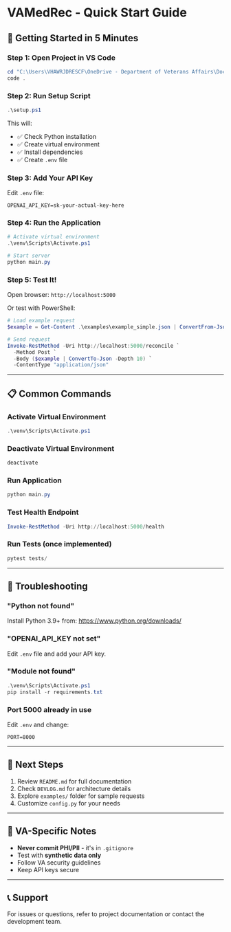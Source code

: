 # VAMedRec - Quick Start Guide

## 🚀 Getting Started in 5 Minutes

### Step 1: Open Project in VS Code
```powershell
cd "C:\Users\VHAWRJDRESCF\OneDrive - Department of Veterans Affairs\Documents\GitHub\med-reconciliation"
code .
```

### Step 2: Run Setup Script
```powershell
.\setup.ps1
```

This will:
- ✅ Check Python installation
- ✅ Create virtual environment
- ✅ Install dependencies
- ✅ Create `.env` file

### Step 3: Add Your API Key
Edit `.env` file:
```
OPENAI_API_KEY=sk-your-actual-key-here
```

### Step 4: Run the Application
```powershell
# Activate virtual environment
.\venv\Scripts\Activate.ps1

# Start server
python main.py
```

### Step 5: Test It!
Open browser: `http://localhost:5000`

Or test with PowerShell:
```powershell
# Load example request
$example = Get-Content .\examples\example_simple.json | ConvertFrom-Json

# Send request
Invoke-RestMethod -Uri http://localhost:5000/reconcile `
  -Method Post `
  -Body ($example | ConvertTo-Json -Depth 10) `
  -ContentType "application/json"
```

---

## 📋 Common Commands

### Activate Virtual Environment
```powershell
.\venv\Scripts\Activate.ps1
```

### Deactivate Virtual Environment
```powershell
deactivate
```

### Run Application
```powershell
python main.py
```

### Test Health Endpoint
```powershell
Invoke-RestMethod -Uri http://localhost:5000/health
```

### Run Tests (once implemented)
```powershell
pytest tests/
```

---

## 🔧 Troubleshooting

### "Python not found"
Install Python 3.9+ from: https://www.python.org/downloads/

### "OPENAI_API_KEY not set"
Edit `.env` file and add your API key.

### "Module not found"
```powershell
.\venv\Scripts\Activate.ps1
pip install -r requirements.txt
```

### Port 5000 already in use
Edit `.env` and change:
```
PORT=8000
```

---

## 📖 Next Steps

1. Review `README.md` for full documentation
2. Check `DEVLOG.md` for architecture details
3. Explore `examples/` folder for sample requests
4. Customize `config.py` for your needs

---

## 🏥 VA-Specific Notes

- **Never commit PHI/PII** - it's in `.gitignore`
- Test with **synthetic data only**
- Follow VA security guidelines
- Keep API keys secure

---

## 📞 Support

For issues or questions, refer to project documentation or contact the development team.
